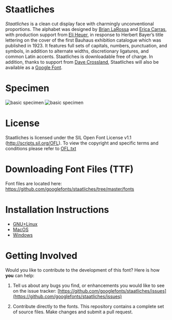 # Staatliches

*Staatliches* is a clean cut display face with charmingly unconventional proportions. The alphabet was designed by [Brian LaRossa](http://www.larossa.co/) and [Erica Carras](https://ericacarras.com/), with production support from [Eli Heuer](https://elih.blog/), in response to Herbert Bayer’s title lettering on the cover of the first Bauhaus exhibition catalogue which was published in 1923. It features full sets of capitals, numbers, punctuation, and symbols, in addition to alternate widths, discretionary ligatures, and common Latin accents. Staatliches is downloadable free of charge. In addition, thanks to support from [Dave Crossland](https://twitter.com/davelab6), Staatliches will also be available as a [Google Font](https://fonts.google.com/).

# Specimen

![basic specimen](https://github.com/googlefonts/staatliches/blob/master/docs/images/type-brut-specimen-c.jpg)
![basic specimen](https://github.com/googlefonts/staatliches/blob/master/docs/images/type-brut-specimen.jpg)

# License

Staatliches is licensed under the SIL Open Font License v1.1 (<http://scripts.sil.org/OFL>).
To view the copyright and specific terms and conditions please refer to [OFL.txt](https://github.com/googlefonts/staatliches/blob/master/OFL.txt)

# Downloading Font Files (TTF)

Font files are located here: <https://github.com/googlefonts/staatliches/tree/master/fonts>

# Installation Instructions

- [GNU+Linux](https://wiki.archlinux.org/index.php/fonts#Manual_installation)
- [MacOS](https://support.apple.com/en-us/HT201749)
- [Windows](https://support.microsoft.com/en-us/help/314960/how-to-install-or-remove-a-font-in-windows)

# Getting Involved

Would you like to contribute to the development of this font? Here is how **you** can help:

1. Tell us about any bugs you find, or enhancements you would like to see on the issue tracker: [https://github.com/googlefonts/staatliches/issues](https://github.com/googlefonts/staatliches/issues)

2. Contribute directly to the fonts. This repository contains a complete set of source files. Make changes and submit a pull request.
